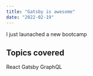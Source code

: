 ```yaml
---
title: "Gatsby is awesome"
date: "2022-02-19"
---
```


I just launached a new bootcamp

## Topics covered

React
Gatsby
GraphQL
